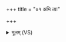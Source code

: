 +++
title = "०१ अभि त्वा"

+++
<details><summary>मूलम् (VS)</summary>

अ॒भि त्वा॒ वर्च॑सा॒ गिरः॑ सि॒ञ्चन्ती॒राच॑र॒ण्यवः॑। अ॒भि व॒त्सं न धे॒नवः॑ ॥
</details>